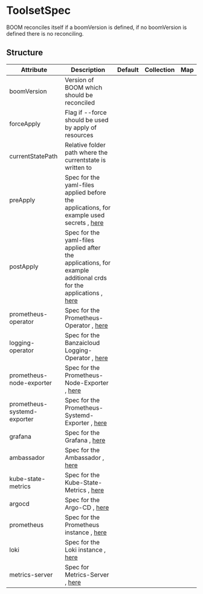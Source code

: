 # ToolsetSpec 
 

 BOOM reconciles itself if a boomVersion is defined, if no boomVersion is defined there is no reconciling.


## Structure 
 

| Attribute                   | Description                                                                                                                       | Default | Collection | Map  |
| --------------------------- | --------------------------------------------------------------------------------------------------------------------------------- | ------- | ---------- | ---  |
| boomVersion                 | Version of BOOM which should be reconciled                                                                                        |         |            |      |
| forceApply                  | Flag if --force should be used by apply of resources                                                                              |         |            |      |
| currentStatePath            | Relative folder path where the currentstate is written to                                                                         |         |            |      |
| preApply                    | Spec for the yaml-files applied before the applications, for example used secrets , [here](Apply/Apply.md)                        |         |            |      |
| postApply                   | Spec for the yaml-files applied after the applications, for example additional crds for the applications , [here](Apply/Apply.md) |         |            |      |
| prometheus-operator         | Spec for the Prometheus-Operator , [here](PrometheusOperator/PrometheusOperator.md)                                               |         |            |      |
| logging-operator            | Spec for the Banzaicloud Logging-Operator , [here](LoggingOperator/LoggingOperator.md)                                            |         |            |      |
| prometheus-node-exporter    | Spec for the Prometheus-Node-Exporter , [here](PrometheusNodeExporter/PrometheusNodeExporter.md)                                  |         |            |      |
| prometheus-systemd-exporter | Spec for the Prometheus-Systemd-Exporter , [here](PrometheusSystemdExporter/PrometheusSystemdExporter.md)                         |         |            |      |
| grafana                     | Spec for the Grafana , [here](grafana/Grafana/Grafana.md)                                                                         |         |            |      |
| ambassador                  | Spec for the Ambassador , [here](Ambassador/Ambassador.md)                                                                        |         |            |      |
| kube-state-metrics          | Spec for the Kube-State-Metrics , [here](KubeStateMetrics/KubeStateMetrics.md)                                                    |         |            |      |
| argocd                      | Spec for the Argo-CD , [here](argocd/Argocd/Argocd.md)                                                                            |         |            |      |
| prometheus                  | Spec for the Prometheus instance , [here](Prometheus/Prometheus.md)                                                               |         |            |      |
| loki                        | Spec for the Loki instance , [here](Loki/Loki.md)                                                                                 |         |            |      |
| metrics-server              | Spec for Metrics-Server , [here](MetricsServer/MetricsServer.md)                                                                  |         |            |      |
